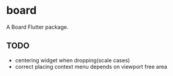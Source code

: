 # board

A Board Flutter package.

## TODO

* centering widget when dropping(scale cases)
* correct placing context menu depends on viewport free area
